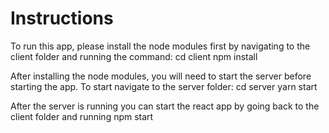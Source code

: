 # Instructions

To run this app, please install the node modules first by navigating to the client folder and running the command: cd client npm install

After installing the node modules, you will need to start the server before starting the app. To start navigate to the server folder: cd server yarn start

After the server is running you can start the react app by going back to the client folder and running npm start

